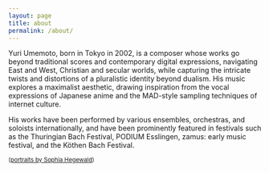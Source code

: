 ```yaml
---
layout: page
title: about
permalink: /about/
---
```


Yuri Umemoto, born in Tokyo in 2002, is a composer whose works go beyond traditional scores and contemporary digital expressions, navigating East and West, Christian and secular worlds, while capturing the intricate twists and distortions of a pluralistic identity beyond dualism. His music explores a maximalist aesthetic, drawing inspiration from the vocal expressions of Japanese anime and the MAD-style sampling techniques of internet culture.  

His works have been performed by various ensembles, orchestras, and soloists internationally, and have been prominently featured in festivals such as the Thuringian Bach Festival, PODIUM Esslingen, zamus: early music festival, and the Köthen Bach Festival.  

<small>([portraits by Sophia Hegewald](https://sophia-hegewald.de/yuri-umemoto-komponist))</small>  
